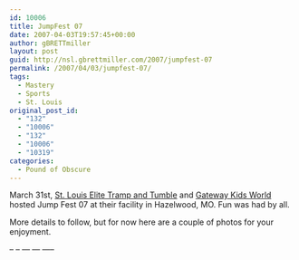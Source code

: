 ```yaml
---
id: 10006
title: JumpFest 07
date: 2007-04-03T19:57:45+00:00
author: gBRETTmiller
layout: post
guid: http://nsl.gbrettmiller.com/2007/jumpfest-07
permalink: /2007/04/03/jumpfest-07/
tags:
  - Mastery
  - Sports
  - St. Louis
original_post_id:
  - "132"
  - "10006"
  - "132"
  - "10006"
  - "10319"
categories:
  - Pound of Obscure
---
```

March 31st, [St. Louis Elite Tramp and Tumble](http://www.gatewaykidsworld.com/team.html "St. Louis Elite Tramp and Tumble") and [Gateway Kids World](http://www.gatewaykidsworld.com "Gateway Kids World") hosted Jump Fest 07 at their facility in Hazelwood, MO. Fun was had by all.

More details to follow, but for now here are a couple of photos for your enjoyment.

&#8211; &#8211; &#8212; &#8212; &#8212;&#8211;